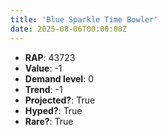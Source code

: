 ```yaml
---
title: 'Blue Sparkle Time Bowler'
date: 2025-08-06T00:00:00Z
---
```

- **RAP**: 43723
- **Value**: -1
- **Demand level**: 0
- **Trend**: -1
- **Projected?**: True
- **Hyped?**: True
- **Rare?**: True
